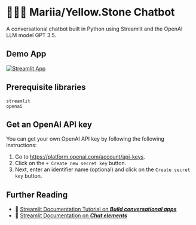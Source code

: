 # 👩‍🚀🚀 Mariia/Yellow.Stone Chatbot

A conversational chatbot built in Python using Streamlit and the OpenAI LLM model GPT 3.5.

## Demo App

[![Streamlit App](https://static.streamlit.io/badges/streamlit_badge_black_white.svg)](https://openai-chatbot.streamlit.app/)

## Prerequisite libraries

```
streamlit
openai
```

## Get an OpenAI API key

You can get your own OpenAI API key by following the following instructions:
1. Go to https://platform.openai.com/account/api-keys.
2. Click on the `+ Create new secret key` button.
3. Next, enter an identifier name (optional) and click on the `Create secret key` button.

## Further Reading

- 🤦 [Streamlit Documentation Tutorial on _**Build conversational apps**_](https://docs.streamlit.io/knowledge-base/tutorials/build-conversational-apps)
- 📖 [Streamlit Documentation on _**Chat elements**_](https://docs.streamlit.io/library/api-reference/chat)
